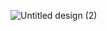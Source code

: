 
![Untitled design (2)](https://github.com/Hackerart512/Gritisome-/assets/103258926/ef0ab22e-fb93-4534-8258-b577543d6e4e)
